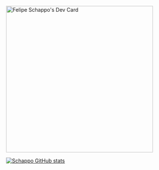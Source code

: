 <a href="https://app.daily.dev/Schappo"><img src="https://api.daily.dev/devcards/cf212d634c774ca89a0d3181c479fabc.png?r=a9m" width="400" alt="Felipe Schappo's Dev Card"/></a>

[![Schappo GitHub stats](https://github-readme-stats.vercel.app/api?username=Schappo&show_icons=true&theme=radical)](https://github.com/Schappo/github-readme-stats&show_icons=true&theme=radical)